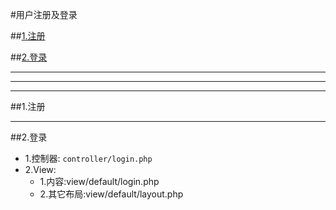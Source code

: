#用户注册及登录

##[1.注册](#register)

##[2.登录](#login)


***
***
***


##1.注册<a name="register"/>


***

##2.登录<a name="login"/>

* 1.控制器:
```controller/login.php```
* 2.View:
    * 1.内容:view/default/login.php
    * 2.其它布局:view/default/layout.php
